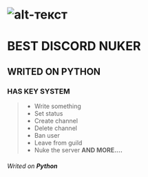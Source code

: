 # ![alt-текст](https://cdn.discordapp.com/attachments/999332048726671511/1007561060917714974/image_2.png "BLUECRUSHER")


# BEST DISCORD NUKER
## WRITED ON PYTHON
### HAS KEY SYSTEM

> + Write something
> + Set status
> + Create channel
> + Delete channel
> + Ban user
> + Leave from guild
> + Nuke the server
> **AND MORE....**


###### Writed on **Python**
